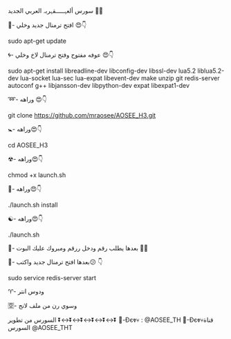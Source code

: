 سورس  ألعہـــــقہربہ العربي الجديد 🌝🚶


💠- افتح ترمنال جديد وخلي 😍👇

sudo apt-get update

🌀- عوفه مفتوح وفتح ترمنال لاخ وخلي 😍👇

sudo apt-get install libreadline-dev libconfig-dev libssl-dev lua5.2 liblua5.2-dev lua-socket lua-sec lua-expat libevent-dev make unzip git redis-server autoconf g++ libjansson-dev libpython-dev expat libexpat1-dev

➿- وراهه 😍👇

git clone https://github.com/mraosee/AOSEE_H3.git

🚼- وراهه😍👇

cd AOSEE_H3

☢- وراهه😍👇

chmod +x launch.sh

🔄- وراهه😍👇

./launch.sh install

☯- وراهه😍👇

./launch.sh

💟- بعدها يطلب رقم ودخل ررقم ومبروك عليك البوت 💞🍃

🕎- بعدها افتح ترمنال جديد واكتب😕 👇

sudo service redis-server start

♈️- ودوس انتر

🈳- وسوي رن من ملف لانج

السورس من تطوير
⏬↔️⏬↔️⏬↔️⏬↔️⏬↔️⏬
💯-Đєⱴ💀 : @AOSEE_TH
💯-Đєⱴ💀قناة السورس @AOSEE_THT
